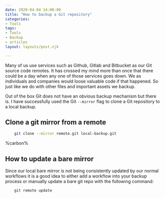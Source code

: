```yaml
---
date: 2020-04-04 14:00:00
title: "How to backup a Git repository"
categories:
- Tools
tags:
- Tools
- Backup
- articles
layout: layouts/post.njk

---
```


Many of us use services such as Github, Gitlab and Bitbucket as our Git source code remotes. It has crossed my mind more than once that there could be a day when any one of those services goes down. We as individuals and companies would loose valuable code if that happened. So just like we do with other files and important assets we backup.

Out of the box Git does not have an obvious backup mechanism but there is. I have successfully used the Git `--mirror` flag to clone a Git repository to a local backup.

## Clone a git mirror from a remote
``` bash
    git clone --mirror remote.git local-backup.git
```

%carbon%

## How to update a bare mirror

Since our local bare mirror is not being consistently updated by our normal workflows it is a good idea to either add a workflow into your backup process or manually update a bare git repo with the following command:
``` bash
    git remote update
```
